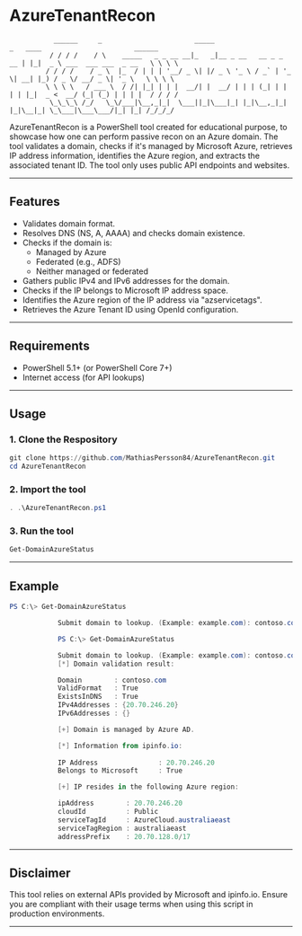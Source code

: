 # AzureTenantRecon



               ______     _                       _____                      _   ____                       ______  
              / / / /    / \    _____   _ _ __ __|_   _|__ _ __   __ _ _ __ | |_|  _ \ ___  ___ ___  _ __   \ \ \ \ 
             / / / /    / _ \  |_  / | | | '__/ _ \| |/ _ \ '_ \ / _` | '_ \| __| |_) / _ \/ __/ _ \| '_ \   \ \ \ \
             \ \ \ \   / ___ \  / /| |_| | | |  __/| |  __/ | | | (_| | | | | |_|  _ <  __/ (_| (_) | | | |  / / / /
              \_\_\_\ /_/   \_\/___|\__,_|_|  \___||_|\___|_| |_|\__,_|_| |_|\__|_| \_\___|\___\___/|_| |_| /_/_/_/ 
                                                                                                                    



AzureTenantRecon is a PowerShell tool created for educational purpose, to showcase how one can perform passive recon on an Azure domain.
The tool validates a domain, checks if it's managed by Microsoft Azure, retrieves IP address information, identifies the Azure region, and extracts the associated tenant ID.
The tool only uses public API endpoints and websites.

---

## Features

- Validates domain format.
- Resolves DNS (NS, A, AAAA) and checks domain existence.
- Checks if the domain is:
  - Managed by Azure
  - Federated (e.g., ADFS)
  - Neither managed or federated
- Gathers public IPv4 and IPv6 addresses for the domain.
- Checks if the IP belongs to Microsoft IP address space.
- Identifies the Azure region of the IP address via "azservicetags".
- Retrieves the Azure Tenant ID using OpenId configuration.

---

## Requirements

- PowerShell 5.1+ (or PowerShell Core 7+)
- Internet access (for API lookups)

---

## Usage

### 1. Clone the Respository
```powershell
git clone https://github.com/MathiasPersson84/AzureTenantRecon.git
cd AzureTenantRecon
```

### 2. Import the tool
```powershell
. .\AzureTenantRecon.ps1
```

### 3. Run the tool
```powershell
Get-DomainAzureStatus
```

---

## Example
```powershell
PS C:\> Get-DomainAzureStatus

            Submit domain to lookup. (Example: example.com): contoso.com

            PS C:\> Get-DomainAzureStatus

            Submit domain to lookup. (Example: example.com): contoso.com
            [*] Domain validation result:

            Domain        : contoso.com
            ValidFormat   : True
            ExistsInDNS   : True
            IPv4Addresses : {20.70.246.20}
            IPv6Addresses : {}

            [+] Domain is managed by Azure AD.                                                                                      

            [*] Information from ipinfo.io: 
                                                                                                                
            IP Address               : 20.70.246.20
            Belongs to Microsoft     : True

            [+] IP resides in the following Azure region:

            ipAddress        : 20.70.246.20
            cloudId          : Public
            serviceTagId     : AzureCloud.australiaeast
            serviceTagRegion : australiaeast
            addressPrefix    : 20.70.128.0/17
```
---

## Disclaimer

This tool relies on external APIs provided by Microsoft and ipinfo.io. Ensure you are compliant with their usage terms when using this script in production environments.

---
